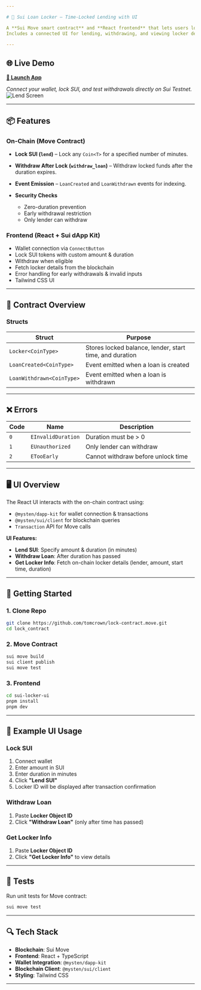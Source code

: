 ```yaml
---

# 🔐 Sui Loan Locker – Time-Locked Lending with UI

A **Sui Move smart contract** and **React frontend** that lets users lock SUI tokens for a fixed time period and withdraw them only after the duration ends.
Includes a connected UI for lending, withdrawing, and viewing locker details.

---
```


## 🌐 Live Demo

**[🚀 Launch App](https://lock-contract.vercel.app/)**

*Connect your wallet, lock SUI, and test withdrawals directly on Sui Testnet.*
![Lend Screen](/screenshots/lend.png)

---

## 📦 Features

### **On-Chain (Move Contract)**

* **Lock SUI (`lend`)** – Lock any `Coin<T>` for a specified number of minutes.
* **Withdraw After Lock (`withdraw_loan`)** – Withdraw locked funds after the duration expires.
* **Event Emission** – `LoanCreated` and `LoanWithdrawn` events for indexing.
* **Security Checks**

  * Zero-duration prevention
  * Early withdrawal restriction
  * Only lender can withdraw

### **Frontend (React + Sui dApp Kit)**

* Wallet connection via `ConnectButton`
* Lock SUI tokens with custom amount & duration
* Withdraw when eligible
* Fetch locker details from the blockchain
* Error handling for early withdrawals & invalid inputs
* Tailwind CSS UI

---

## 🧠 Contract Overview

### **Structs**

| Struct                    | Purpose                                                 |
| ------------------------- | ------------------------------------------------------- |
| `Locker<CoinType>`        | Stores locked balance, lender, start time, and duration |
| `LoanCreated<CoinType>`   | Event emitted when a loan is created                    |
| `LoanWithdrawn<CoinType>` | Event emitted when a loan is withdrawn                  |

---

## ❌ Errors

| Code | Name               | Description                        |
| ---- | ------------------ | ---------------------------------- |
| `0`  | `EInvalidDuration` | Duration must be > 0               |
| `1`  | `EUnauthorized`    | Only lender can withdraw           |
| `2`  | `ETooEarly`        | Cannot withdraw before unlock time |

---

## 🖥 UI Overview

The React UI interacts with the on-chain contract using:

* `@mysten/dapp-kit` for wallet connection & transactions
* `@mysten/sui/client` for blockchain queries
* `Transaction` API for Move calls

**UI Features:**

* **Lend SUI**: Specify amount & duration (in minutes)
* **Withdraw Loan**: After duration has passed
* **Get Locker Info**: Fetch on-chain locker details (lender, amount, start time, duration)

---

## 🚀 Getting Started

### **1. Clone Repo**

```bash
git clone https://github.com/tomcrown/lock-contract.move.git
cd lock_contract
```

### **2. Move Contract**

```bash
sui move build
sui client publish
sui move test
```

### **3. Frontend**

```bash
cd sui-locker-ui
pnpm install
pnpm dev
```

---

## 📜 Example UI Usage

### **Lock SUI**

1. Connect wallet
2. Enter amount in SUI
3. Enter duration in minutes
4. Click **"Lend SUI"**
5. Locker ID will be displayed after transaction confirmation

### **Withdraw Loan**

1. Paste **Locker Object ID**
2. Click **"Withdraw Loan"** (only after time has passed)

### **Get Locker Info**

1. Paste **Locker Object ID**
2. Click **"Get Locker Info"** to view details


---

## 🧪 Tests

Run unit tests for Move contract:

```bash
sui move test
```

---

## 🔍 Tech Stack

* **Blockchain**: Sui Move
* **Frontend**: React + TypeScript
* **Wallet Integration**: `@mysten/dapp-kit`
* **Blockchain Client**: `@mysten/sui/client`
* **Styling**: Tailwind CSS

---
